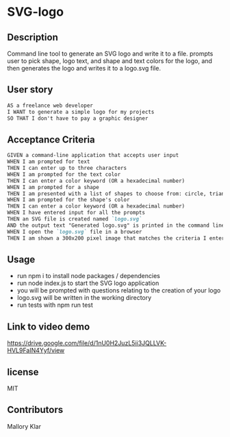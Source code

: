 # SVG-logo

## Description

Command line tool to generate an SVG logo and write it to a file. prompts user to pick shape, logo text, and shape and text colors for the logo, and then generates the logo and writes it to a logo.svg file.

## User story

```md
AS a freelance web developer
I WANT to generate a simple logo for my projects
SO THAT I don't have to pay a graphic designer
```

## Acceptance Criteria

```md
GIVEN a command-line application that accepts user input
WHEN I am prompted for text
THEN I can enter up to three characters
WHEN I am prompted for the text color
THEN I can enter a color keyword (OR a hexadecimal number)
WHEN I am prompted for a shape
THEN I am presented with a list of shapes to choose from: circle, triangle, and square
WHEN I am prompted for the shape's color
THEN I can enter a color keyword (OR a hexadecimal number)
WHEN I have entered input for all the prompts
THEN an SVG file is created named `logo.svg`
AND the output text "Generated logo.svg" is printed in the command line
WHEN I open the `logo.svg` file in a browser
THEN I am shown a 300x200 pixel image that matches the criteria I entered
```

## Usage
- run npm i to install node packages / dependencies
-  run node index.js to start the SVG logo application
- you will be prompted with questions relating to the creation of your logo
- logo.svg will be written in the working directory
- run tests with npm run test

## Link to video demo
https://drive.google.com/file/d/1nU0H2JuzL5ii3JQLLVK-HVL9FaIN4Yyf/view


## license

MIT

## Contributors

Mallory Klar
